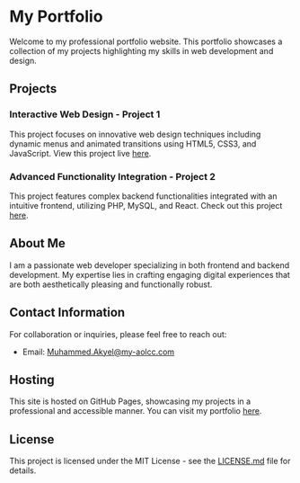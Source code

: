 # My Portfolio

Welcome to my professional portfolio website. This portfolio showcases a collection of my projects highlighting my skills in web development and design.

## Projects

### Interactive Web Design - Project 1
This project focuses on innovative web design techniques including dynamic menus and animated transitions using HTML5, CSS3, and JavaScript. View this project live [here](https://github.com/Muhammedakyel).

### Advanced Functionality Integration - Project 2
This project features complex backend functionalities integrated with an intuitive frontend, utilizing PHP, MySQL, and React. Check out this project [here](https://github.com/Muhammedakyel).

## About Me

I am a passionate web developer specializing in both frontend and backend development. My expertise lies in crafting engaging digital experiences that are both aesthetically pleasing and functionally robust.

## Contact Information

For collaboration or inquiries, please feel free to reach out:
- Email: [Muhammed.Akyel@my-aolcc.com](mailto:Muhammed.Akyel@my-aolcc.com)

## Hosting

This site is hosted on GitHub Pages, showcasing my projects in a professional and accessible manner. You can visit my portfolio [here](https://github.com/Muhammedakyel).

## License

This project is licensed under the MIT License - see the [LICENSE.md](LICENSE.md) file for details.
